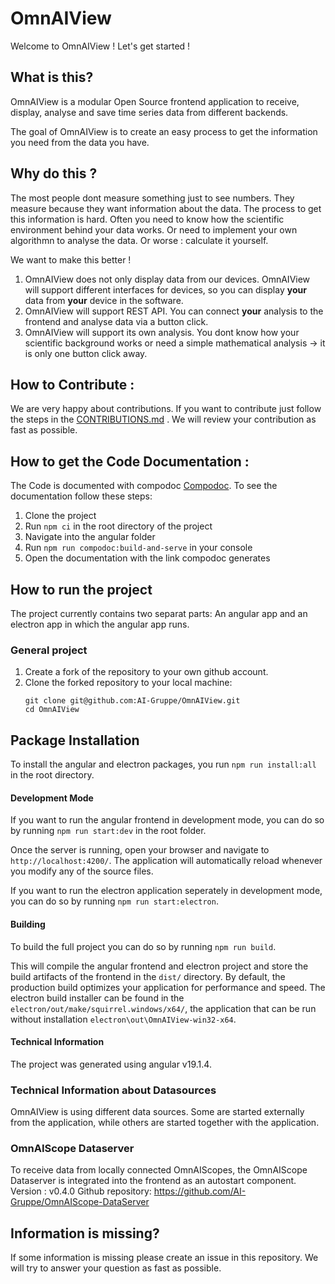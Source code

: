 # OmnAIView

Welcome to OmnAIView ! Let's get started !

## What is this?

OmnAIView is a modular Open Source frontend application to receive, display, analyse and save time series data from different backends.

The goal of OmnAIView is to create an easy process to get the information you need from the data you have.

## Why do this ?

The most people dont measure something just to see numbers. They measure because they want information about the data.
The process to get this information is hard. Often you need to know how the scientific environment behind your data works. Or need to implement your own algorithmn to analyse the data. Or worse : calculate it yourself.

We want to make this better !

1. OmnAIView does not only display data from our devices. OmnAIView will support different interfaces for devices, so you can display **your** data from **your** device in the software.
2. OmnAIView will support REST API. You can connect **your** analysis to the frontend and analyse data via a button click.
3. OmnAIView will support its own analysis. You dont know how your scientific background works or need a simple mathematical analysis -> it is only one button click away.

## How to Contribute :

We are very happy about contributions. If you want to contribute just follow the steps in the [CONTRIBUTIONS.md](CONTRIBUTION.md) . We will review your contribution as fast as possible.

## How to get the Code Documentation : 

The Code is documented with compodoc [Compodoc](https://compodoc.app/). To see the documentation follow these steps: 

1. Clone the project 
2. Run ``` npm ci ``` in the root directory of the project 
3. Navigate into the angular folder 
4. Run 
``` npm run compodoc:build-and-serve ``` 
in your console 
5. Open the documentation with the link compodoc generates 

## How to run the project

The project currently contains two separat parts: An angular app and an electron app in which the angular app runs.

### General project

1. Create a fork of the repository to your own github account.
2. Clone the forked repository to your local machine:
   ```
   git clone git@github.com:AI-Gruppe/OmnAIView.git
   cd OmnAIView
   ```

## Package Installation

To install the angular and electron packages, you run ```npm run install:all``` in the root directory.

#### Development Mode

If you want to run the angular frontend in development mode, you can do so by running ```npm run start:dev``` in the root folder. 

Once the server is running, open your browser and navigate to `http://localhost:4200/`. The application will automatically reload whenever you modify any of the source files.

If you want to run the electron application seperately in development mode, you can do so by running ```npm run start:electron```.

#### Building

To build the full project you can do so by running ```npm run build```. 

This will compile the angular frontend and electron project and store the build artifacts of the frontend in the `dist/` directory. By default, the production build optimizes your application for performance and speed. The electron build installer can be found in the `electron/out/make/squirrel.windows/x64/`, the application that can be run without installation `electron\out\OmnAIView-win32-x64`.

#### Technical Information
    
The project was generated using angular v19.1.4.

### Technical Information about Datasources

OmnAIView is using different data sources. Some are started externally from the application, while others are started together with the application.

### OmnAIScope Dataserver

To receive data from locally connected OmnAIScopes, the OmnAIScope Dataserver is integrated into the frontend as an autostart component.
Version : v0.4.0
Github repository: https://github.com/AI-Gruppe/OmnAIScope-DataServer

## Information is missing?

If some information is missing please create an issue in this repository. We will try to answer your question as fast as possible.
